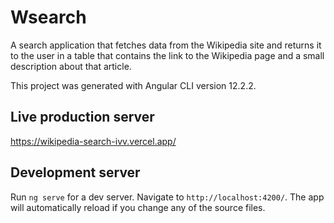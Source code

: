 # Wsearch

A search application that fetches data from the Wikipedia site and returns it to the user in a table that contains the link to the Wikipedia page and a small description about that article.

This project was generated with Angular CLI version 12.2.2.

## Live production server

https://wikipedia-search-ivv.vercel.app/

## Development server

Run `ng serve` for a dev server. Navigate to `http://localhost:4200/`. The app will automatically reload if you change any of the source files.


